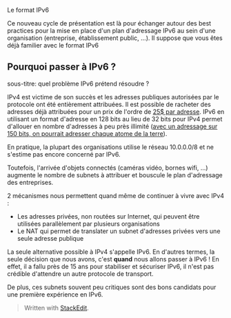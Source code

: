 
Le format IPv6

Ce nouveau cycle de présentation est là pour échanger autour des best practices pour la mise en place d'un plan d'adressage IPv6 au sein d'une organisation (entreprise, établissement public, ...). Il suppose que vous êtes déjà familier avec le format IPv6

## Pourquoi passer à IPv6 ?
sous-titre: quel problème IPv6 prétend résoudre ?

IPv4 est victime de son succès et les adresses publiques autorisées par le protocole ont été entièrement attribuées. Il est possible de racheter des adresses déjà attribuées pour un prix de l'ordre de [25$ par adresse](https://auctions.ipv4.global/).
IPv6 en utilisant un format d'adresse en 128 bits au lieu de 32 bits pour IPv4 permet d'allouer en nombre d'adresses à peu près illimité ([avec un adressage sur 150 bits, on pourrait adresser chaque atome de la terre](https://fr.wikipedia.org/wiki/Ordres_de_grandeur_de_nombres#1039_%C3%A0_10100)). 

En pratique, la plupart des organisations utilise le réseau 10.0.0.0/8 et ne s'estime pas encore concerné par  IPv6.

Toutefois, l'arrivée d'objets connectés (caméras vidéo, bornes wifi, ...) augmente le nombre de subnets à attribuer et bouscule le plan d'adressage des entreprises. 

2 mécanismes nous permettent quand même de continuer à vivre avec IPv4 :

 - Les adresses privées, non routées sur Internet,  qui peuvent être utilisées parallèlement  par plusieurs organisations 
 - Le NAT qui permet de translater un subnet d'adresses privées vers une seule adresse publique 

La seule alternative possible à IPv4 s'appelle IPv6. En d'autres termes, la seule décision que nous avons, c'est **quand** nous allons passer à IPv6 ! En effet, il a fallu près de 15 ans pour stabiliser et sécuriser IPv6, il n'est pas crédible d'attendre un autre protocole de transport. 




De plus, ces subnets souvent peu critiques sont des bons candidats pour une première expérience en IPv6.
 


> Written with [StackEdit](https://stackedit.io/).
<!--stackedit_data:
eyJoaXN0b3J5IjpbNDczNDgwNDU3LC0xMzYyOTg2NDM3LC0zNj
g4MjAxNDIsNzA1MjQ3MDEyLDYyOTI0MjkzNywxMDI1MzU3NDg0
LDEzOTU3NDMxMTddfQ==
-->